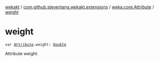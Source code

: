 [wekakt](../../index.md) / [com.github.stevenlang.wekakt.extensions](../index.md) / [weka.core.Attribute](index.md) / [weight](./weight.md)

# weight

`var `[`Attribute`](http://weka.sourceforge.net/doc.stable/weka/core/Attribute.html)`.weight: `[`Double`](https://kotlinlang.org/api/latest/jvm/stdlib/kotlin/-double/index.html)

Attribute weight.

